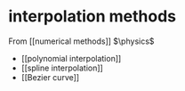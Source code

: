 # interpolation methods
From [[numerical methods]]
$\physics$
- [[polynomial interpolation]]
- [[spline interpolation]]
- [[Bezier curve]]